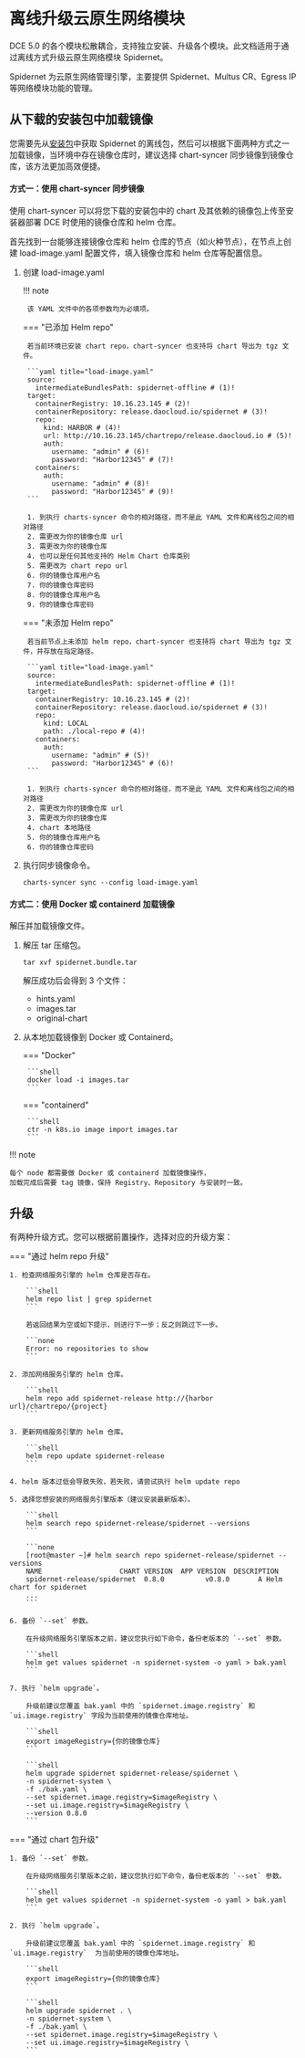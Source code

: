 # 离线升级云原生网络模块

DCE 5.0 的各个模块松散耦合，支持独立安装、升级各个模块。此文档适用于通过离线方式升级云原生网络模块 Spidernet。

Spidernet 为云原生网络管理引擎，主要提供 Spidernet、Multus CR、Egress IP 等网络模块功能的管理。

## 从下载的安装包中加载镜像

您需要先从[安装包](../../download/modules/spidernet.md)中获取 Spidernet 的离线包，然后可以根据下面两种方式之一加载镜像，当环境中存在镜像仓库时，建议选择 chart-syncer 同步镜像到镜像仓库，该方法更加高效便捷。

#### 方式一：使用 chart-syncer 同步镜像

使用 chart-syncer 可以将您下载的安装包中的 chart 及其依赖的镜像包上传至安装器部署 DCE 时使用的镜像仓库和 helm 仓库。

首先找到一台能够连接镜像仓库和 helm 仓库的节点（如火种节点），在节点上创建 load-image.yaml 配置文件，填入镜像仓库和 helm 仓库等配置信息。

1. 创建 load-image.yaml

    !!! note  

        该 YAML 文件中的各项参数均为必填项。
  
    === "已添加 Helm repo"

        若当前环境已安装 chart repo，chart-syncer 也支持将 chart 导出为 tgz 文件。
  
        ```yaml title="load-image.yaml"
        source:
          intermediateBundlesPath: spidernet-offline # (1)!
        target:
          containerRegistry: 10.16.23.145 # (2)!
          containerRepository: release.daocloud.io/spidernet # (3)!
          repo:
            kind: HARBOR # (4)!
            url: http://10.16.23.145/chartrepo/release.daocloud.io # (5)!
            auth:
              username: "admin" # (6)!
              password: "Harbor12345" # (7)!
          containers:
            auth:
              username: "admin" # (8)!
              password: "Harbor12345" # (9)!
        ```

        1. 到执行 charts-syncer 命令的相对路径，而不是此 YAML 文件和离线包之间的相对路径
        2. 需更改为你的镜像仓库 url
        3. 需更改为你的镜像仓库
        4. 也可以是任何其他支持的 Helm Chart 仓库类别
        5. 需更改为 chart repo url
        6. 你的镜像仓库用户名
        7. 你的镜像仓库密码
        8. 你的镜像仓库用户名
        9. 你的镜像仓库密码

    === "未添加 Helm repo"

        若当前节点上未添加 helm repo，chart-syncer 也支持将 chart 导出为 tgz 文件，并存放在指定路径。

        ```yaml title="load-image.yaml"
        source:
          intermediateBundlesPath: spidernet-offline # (1)!
        target:
          containerRegistry: 10.16.23.145 # (2)!
          containerRepository: release.daocloud.io/spidernet # (3)!
          repo:
            kind: LOCAL
            path: ./local-repo # (4)!
          containers:
            auth:
              username: "admin" # (5)!
              password: "Harbor12345" # (6)!
        ```
  
        1. 到执行 charts-syncer 命令的相对路径，而不是此 YAML 文件和离线包之间的相对路径
        2. 需更改为你的镜像仓库 url
        3. 需更改为你的镜像仓库
        4. chart 本地路径
        5. 你的镜像仓库用户名
        6. 你的镜像仓库密码

1. 执行同步镜像命令。
  
    ```shell
    charts-syncer sync --config load-image.yaml
    ```
  
#### 方式二：使用 Docker 或 containerd 加载镜像

解压并加载镜像文件。

1. 解压 tar 压缩包。

    ```shell
    tar xvf spidernet.bundle.tar
    ```
  
    解压成功后会得到 3 个文件：

    - hints.yaml
    - images.tar
    - original-chart

2. 从本地加载镜像到 Docker 或 Containerd。
  
    === "Docker"

        ```shell
        docker load -i images.tar
        ```

    === "containerd"

        ```shell
        ctr -n k8s.io image import images.tar
        ```

!!! note

    每个 node 都需要做 Docker 或 containerd 加载镜像操作，
    加载完成后需要 tag 镜像，保持 Registry、Repository 与安装时一致。

## 升级

有两种升级方式。您可以根据前置操作，选择对应的升级方案：

=== "通过 helm repo 升级"

    1. 检查网络服务引擎的 helm 仓库是否存在。

        ```shell
        helm repo list | grep spidernet
        ```

        若返回结果为空或如下提示，则进行下一步；反之则跳过下一步。

        ```none
        Error: no repositories to show
        ```

    2. 添加网络服务引擎的 helm 仓库。

        ```shell
        helm repo add spidernet-release http://{harbor url}/chartrepo/{project}
        ```

    3. 更新网络服务引擎的 helm 仓库。

        ```shell
        helm repo update spidernet-release
        ```

    4. helm 版本过低会导致失败，若失败，请尝试执行 helm update repo

    5. 选择您想安装的网络服务引擎版本（建议安装最新版本）。

        ```shell
        helm search repo spidernet-release/spidernet --versions
        ```

        ```none
        [root@master ~]# helm search repo spidernet-release/spidernet --versions
        NAME                   CHART VERSION  APP VERSION  DESCRIPTION
        spidernet-release/spidernet  0.8.0          v0.8.0       A Helm chart for spidernet
        ...
        ```

    6. 备份 `--set` 参数。

        在升级网络服务引擎版本之前，建议您执行如下命令，备份老版本的 `--set` 参数。

        ```shell
        helm get values spidernet -n spidernet-system -o yaml > bak.yaml
        ```

    7. 执行 `helm upgrade`。

        升级前建议您覆盖 bak.yaml 中的 `spidernet.image.registry` 和 `ui.image.registry` 字段为当前使用的镜像仓库地址。

        ```shell
        export imageRegistry={你的镜像仓库}
        ```

        ```shell
        helm upgrade spidernet spidernet-release/spidernet \
        -n spidernet-system \
        -f ./bak.yaml \
        --set spidernet.image.registry=$imageRegistry \
        --set ui.image.registry=$imageRegistry \
        --version 0.8.0
        ```

=== "通过 chart 包升级"

    1. 备份 `--set` 参数。

        在升级网络服务引擎版本之前，建议您执行如下命令，备份老版本的 `--set` 参数。

        ```shell
        helm get values spidernet -n spidernet-system -o yaml > bak.yaml
        ```

    2. 执行 `helm upgrade`。

        升级前建议您覆盖 bak.yaml 中的 `spidernet.image.registry` 和 `ui.image.registry`  为当前使用的镜像仓库地址。

        ```shell
        export imageRegistry={你的镜像仓库}
        ```

        ```shell
        helm upgrade spidernet . \
        -n spidernet-system \
        -f ./bak.yaml \
        --set spidernet.image.registry=$imageRegistry \
        --set ui.image.registry=$imageRegistry \
        ```
